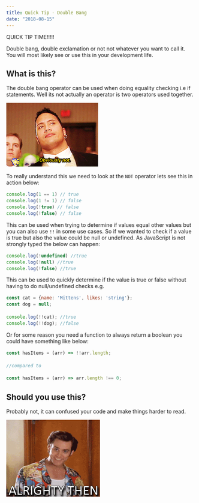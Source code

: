 ```yaml
---
title: Quick Tip - Double Bang
date: "2018-08-15"
---
```


QUICK TIP TIME!!!!!

Double bang, double exclamation or not not whatever you want to call it. You will most likely see or use this in your
development life. 

## What is this?

The double bang operator can be used when doing equality checking i.e if statements. Well its not actually an operator 
is two operators used together. 

![NOT](./not.gif)

To really understand this we need to look at the `NOT` operator lets see this in action below:

```jsx
console.log(1 == 1) // true
console.log(1 != 1) // false
console.log(!true) // false
console.log(!false) // false
```

This can be used when trying to determine if values equal other values but you can also use `!!` in some use cases. So 
if we wanted to check if a value is true but also the value could be null or undefined. As JavaScript is not strongly
typed the below can happen:

```jsx
console.log(!undefined) //true
console.log(!null) //true
console.log(!false) //true
```

This can be used to quickly determine if the value is true or false without having to do null/undefined checks e.g.

```jsx
const cat = {name: 'Mittens', likes: 'string'};  
const dog = null;

console.log(!!cat); //true  
console.log(!!dog); //false 
```

Or for some reason you need a function to always return a boolean you could have something like below:


```jsx
const hasItems = (arr) => !!arr.length;

//compared to

const hasItems = (arr) => arr.length !== 0;
```

## Should you use this?

Probably not, it can confused your code and make things harder to read.

![OKAY](./okay.gif)

